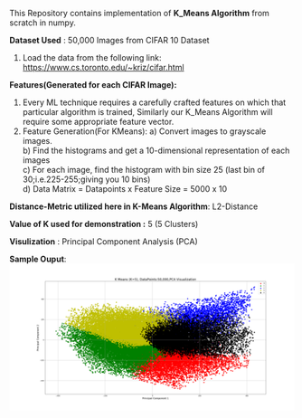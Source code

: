 This Repository contains implementation of **K_Means Algorithm** from scratch in numpy.

**Dataset Used** : 50,000 Images from CIFAR 10 Dataset
  1. Load the data from the following link:
     https://www.cs.toronto.edu/~kriz/cifar.html
     
**Features(Generated for each CIFAR Image):**
  1. Every ML technique requires a carefully crafted features on which that particular algorithm is trained, Similarly our K_Means Algorithm will require some appropriate feature vector.
  2. Feature Generation(For KMeans):
       a) Convert images to grayscale images.\
       b) Find the histograms and get a 10-dimensional representation of each images\
       c) For each image, find the histogram with bin size 25 (last bin of 30;i.e.225-255;giving you 10 bins)\
       d) Data Matrix = Datapoints x Feature Size = 5000 x 10
       
**Distance-Metric utilized here in K-Means Algorithm**: L2-Distance

**Value of K used for demonstration :** 5 (5 Clusters)

**Visulization** : Principal Component Analysis (PCA) 

**Sample Ouput**: ![](/images/output.png.png)

